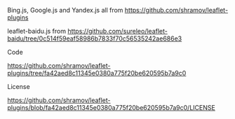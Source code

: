 Bing.js, Google.js and Yandex.js all from https://github.com/shramov/leaflet-plugins

leaflet-baidu.js from https://github.com/sureleo/leaflet-baidu/tree/0c514f59eaf58986b7833f70c56535242ae686e3

Code

https://github.com/shramov/leaflet-plugins/tree/fa42aed8c11345e0380a775f20be620595b7a9c0

License

https://github.com/shramov/leaflet-plugins/blob/fa42aed8c11345e0380a775f20be620595b7a9c0/LICENSE
